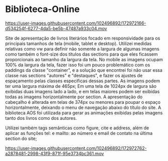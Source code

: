 # Biblioteca-Online

https://user-images.githubusercontent.com/102496892/172972166-d534254f-6277-4da5-be5b-47487a933c04.mov

Site de apresentação de livros literários focado em responsividade para os principais tamanhos de tela (mobile, tablet e desktop).
Utilizei medidas relativas como vw para definir não somente a largura de algumas imagens como também o font-size dos títulos das sections para que eles ficassem proporcionais ao tamanho da largura da tela.
No mobile as imagens ocupam 100% da largura da tela, fazer isso foi um pouco problemático com os paddings da classe "container", e a solução que encontrei foi não usar essa classe nas sections "autores" e "destaques", e fazer os ajustes de espaçamento pelas classes específicas dessas partes. As imagens podem ter uma largura máxima de 465px;
Em uma tela de 1024px de largura são exibidas duas imagens lado a lado, e em telas maiores podem ser exibidas todas as imagens horizontalmente por section.
A apresentação do cabeçalho é alterada em telas de 374px ou menores para poupar o espaço horizontalmente, deixando o menu de navegação abaixo do título do site.
A biblioteca AOS foi utilizada para gerar as animações exibidas pelas imagens tanto dos livros como dos autores.

Utilizei também tags semânticas como figure, cite e address, além de aplicar as funções tel: e mailto: ao número e email de contato na última section do site;

https://user-images.githubusercontent.com/102496892/172972762-a2878481-2998-43f9-871f-95e3734bc361.mov
